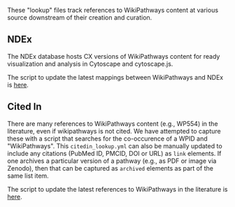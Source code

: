 These "lookup" files track references to WikiPathways content at various source downstream of their creation and curation.

## NDEx
The NDEx database hosts CX versions of WikiPathways content for ready visualization and analysis in Cytoscape and cytoscape.js.  

The script to update the latest mappings between WikiPathways and NDEx is [here](../scripts/ndex_lookup.R).

## Cited In
There are many references to WikiPathways content (e.g., WP554) in the literature, even if wikipathways is not cited. We have attempted to capture these with a script that searches for the co-occurence of a WPID and "WikiPathways". This `citedin_lookup.yml` can also be manually updated to include any citations (PubMed ID, PMCID, DOI or URL) as `link` elements.  If one archives a particular version of a pathway (e.g., as PDF or image via Zenodo), then that can be captured as `archived` elements as part of the same list item.

The script to update the latest references to WikiPathways in the literature is [here](../scripts/citedin_lookup.R).
